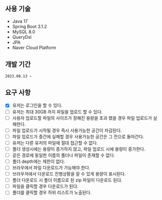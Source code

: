 ## 사용 기술
- Java 17
- Spring Boot 3.1.2
- MySQL 8.0
- QueryDsl
- JPA
- Naver Cloud Platform

## 개발 기간
    2023.08.13 ~ 

## 요구 사항
- [x] 유저는 로그인을 할 수 있다.
- [ ] 유저는 최대 30GB 까지 파일을 업로드 할 수 있다.
- [ ] 사용자 업로드할 파일의 사이즈가 정해진 용량을 초과 했을 경우 파일 업로드가 실패한다.
- [ ] 파일 업로드가 시작될 경우 즉시 사용가능한 공간이 차감된다.
- [ ] 파일 업로드가 중간에 실패할 경우 사용가능한 공간은 그 전으로 돌아간다.
- [ ] 유저는 다른 유저의 파일에 절대 접근할 수 없다.
- [ ] 폴더 생성시에는 용량이 증가하지 않고, 파일 업로드 시에 용량이 증가한다.
- [ ] 같은 경로에 동일한 이름의 폴더나 파일이 존재할 수 없다.
- [ ] 폴더 depth에는 제한이 없다.
- [ ] 브라우에서 파일 다운로드가 가능해야 한다.
- [ ] 브라우저에서 다운로드 진행상황을 알 수 있게 용량이 표시된다.
- [ ] 폴더 다운로드 시 폴더 이름으로 된 zip 파일이 다운로드 된댜.
- [ ] 파일을 클릭할 경우 다운로드가 된댜.
- [ ] 폴더를 클릭할 경우 하위 리스트가 노출된다.
